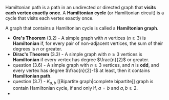 Hamiltonian path is a path in an undirected or directed graph that **visits each vertex exactly once**. A **Hamiltonian cycle** (or Hamiltonian circuit) is a cycle that visits each vertex exactly once.

A graph that contains a Hamiltonian cycle is called a **Hamiltonian graph**.

- **Ore's Theorem** (3.2) - A simple graph with $n$ vertices ($n\geq 3$) is **Hamiltonian** if, for every pair of non-adjacent vertices, the sum of their degrees is $n$ or greater.
- **Dirac's Theorem** (3.3) - A simple graph with $n\geq 3$ vertices is **Hamiltonian** if every vertex has degree $\frac{n}{2}$ or greater. 
- question (3.6) - A simple graph with $n\geq 3$ vertices, and $n$ is **odd**, and every vertex has degree $\frac{n}{2}-1$ at least, then it contains **Hamiltonian path**.
- question (3.7) - $K_{a,b}$ [[Bipartite graph|complete bipartite]] graph is contain Hamiltonian cycle, if and only if, $a=b$ and $a,b\geq{2}$.
- 